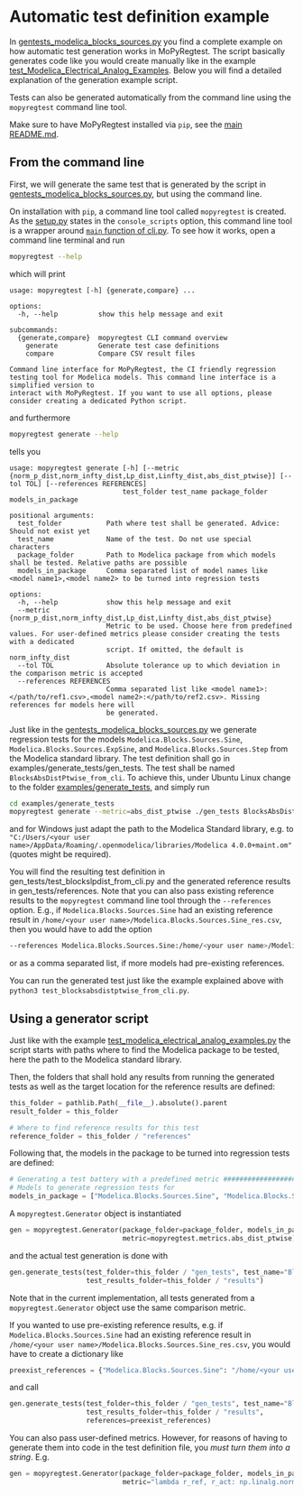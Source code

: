 # Automatic test definition example
In [gentests_modelica_blocks_sources.py](/examples/generate_tests/gentests_modelica_blocks_sources.py) you find a
complete example on how automatic test generation works in MoPyRegtest. The script basically generates code
like you would create manually like in the example 
[test_Modelica_Electrical_Analog_Examples](/examples/test_Modelica_Electrical_Analog_Examples). 
Below you will find a detailed explanation of the generation example script. 

Tests can also be generated automatically from the command line using the `mopyregtest` command line tool.

Make sure to have MoPyRegtest installed via `pip`, see the [main README.md](/README.md).


## From the command line
First, we will generate the same test that is generated by the script in
[gentests_modelica_blocks_sources.py](/examples/generate_tests/gentests_modelica_blocks_sources.py),
but using the command line. 

On installation with `pip`, a command line tool called `mopyregtest` is created. As the [setup.py](/setup.py) states in the
`console_scripts` option, this command line tool is a wrapper around [`main` function of cli.py](/mopyregtest/cli.py). 
To see how it works, open a command line terminal and run

```bash
mopyregtest --help
```

which will print

```
usage: mopyregtest [-h] {generate,compare} ...

options:
  -h, --help          show this help message and exit

subcommands:
  {generate,compare}  mopyregtest CLI command overview
    generate          Generate test case definitions
    compare           Compare CSV result files

Command line interface for MoPyRegtest, the CI friendly regression testing tool for Modelica models. This command line interface is a simplified version to
interact with MoPyRegtest. If you want to use all options, please consider creating a dedicated Python script.
```

and furthermore

```bash
mopyregtest generate --help
```

tells you

```
usage: mopyregtest generate [-h] [--metric {norm_p_dist,norm_infty_dist,Lp_dist,Linfty_dist,abs_dist_ptwise}] [--tol TOL] [--references REFERENCES]
                            test_folder test_name package_folder models_in_package

positional arguments:
  test_folder           Path where test shall be generated. Advice: Should not exist yet
  test_name             Name of the test. Do not use special characters
  package_folder        Path to Modelica package from which models shall be tested. Relative paths are possible
  models_in_package     Comma separated list of model names like <model name1>,<model name2> to be turned into regression tests

options:
  -h, --help            show this help message and exit
  --metric {norm_p_dist,norm_infty_dist,Lp_dist,Linfty_dist,abs_dist_ptwise}
                        Metric to be used. Choose here from predefined values. For user-defined metrics please consider creating the tests with a dedicated
                        script. If omitted, the default is norm_infty_dist
  --tol TOL             Absolute tolerance up to which deviation in the comparison metric is accepted
  --references REFERENCES
                        Comma separated list like <model name1>:</path/to/ref1.csv>,<model name2>:</path/to/ref2.csv>. Missing references for models here will
                        be generated.
```

Just like in the
[gentests_modelica_blocks_sources.py](/examples/generate_tests/gentests_modelica_blocks_sources.py)
we generate regression tests for the models `Modelica.Blocks.Sources.Sine`, `Modelica.Blocks.Sources.ExpSine`, and
`Modelica.Blocks.Sources.Step` from the Modelica standard library. The test definition shall go in 
examples/generate_tests/gen_tests. The test shall be named `BlocksAbsDistPtwise_from_cli`. To achieve this, under Ubuntu Linux
change to the folder [examples/generate_tests](/examples/generate_tests), and simply run

```bash
cd examples/generate_tests
mopyregtest generate --metric=abs_dist_ptwise ./gen_tests BlocksAbsDistPtwise_from_cli ~/".openmodelica/libraries/Modelica 4.0.0+maint.om/" Modelica.Blocks.Sources.Sine,Modelica.Blocks.Sources.ExpSine,Modelica.Blocks.Sources.Step
```

and for Windows just adapt the path to the Modelica Standard library, e.g. to 
`"C:/Users/<your user name>/AppData/Roaming/.openmodelica/libraries/Modelica 4.0.0+maint.om"` (quotes might be required).

You will find the resulting test definition in gen_tests/test_blockslpdist_from_cli.py and the generated reference results in 
gen_tests/references. Note that you can also pass existing reference results to the `mopyregtest` command line tool 
through the `--references` option. E.g., if `Modelica.Blocks.Sources.Sine` had an existing reference result in 
`/home/<your user name>/Modelica.Blocks.Sources.Sine_res.csv`, then you would have to add the option

```bash
--references Modelica.Blocks.Sources.Sine:/home/<your user name>/Modelica.Blocks.Sources.Sine_res.csv
```

or as a comma separated list, if more models had pre-existing references. 

You can run the generated test just like the example explained above with `python3 test_blocksabsdistptwise_from_cli.py`. 

## Using a generator script
Just like with the example 
[test_modelica_electrical_analog_examples.py](/examples/test_Modelica_Electrical_Analog_Examples/test_modelica_electrical_analog_examples.py)
the script starts with paths where to find the Modelica package to be tested, here the path to the Modelica standard
library. 

Then, the folders that shall hold any results from running the generated tests as well as the target location for the
reference results are defined: 

```python
this_folder = pathlib.Path(__file__).absolute().parent
result_folder = this_folder

# Where to find reference results for this test
reference_folder = this_folder / "references"
```

Following that, the models in the package to be turned into regression tests are defined:
```python
# Generating a test battery with a predefined metric ###################################################################
# Models to generate regression tests for
models_in_package = ["Modelica.Blocks.Sources.Sine", "Modelica.Blocks.Sources.ExpSine", "Modelica.Blocks.Sources.Step"]
```

A `mopyregtest.Generator` object is instantiated
```python
gen = mopyregtest.Generator(package_folder=package_folder, models_in_package=models_in_package,
                            metric=mopyregtest.metrics.abs_dist_ptwise)
```

and the actual test generation is done with
```python
gen.generate_tests(test_folder=this_folder / "gen_tests", test_name="BlocksAbsDistPtwise",
                   test_results_folder=this_folder / "results")
```

Note that in the current implementation, all tests generated from a `mopyregtest.Generator` object use the same 
comparison metric.

If you wanted to use pre-existing reference results, e.g. if `Modelica.Blocks.Sources.Sine` had an existing reference 
result in `/home/<your user name>/Modelica.Blocks.Sources.Sine_res.csv`, you would have to create a dictionary like
```python
preexist_references = {"Modelica.Blocks.Sources.Sine": "/home/<your user name>/Modelica.Blocks.Sources.Sine_res.csv"}
```
and call
```python
gen.generate_tests(test_folder=this_folder / "gen_tests", test_name="BlocksLpDist",
                   test_results_folder=this_folder / "results",
                   references=preexist_references)
```

You can also pass user-defined metrics. However, for reasons of having to generate
them into code in the test definition file, you _must turn them into a string_. E.g.
```python
gen = mopyregtest.Generator(package_folder=package_folder, models_in_package=models_in_package,
                            metric="lambda r_ref, r_act: np.linalg.norm(r_ref[:, 1] - r_act[:, 1], ord=np.inf)")
```
